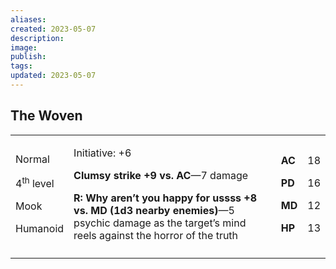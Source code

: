 ```yaml
---
aliases: 
created: 2023-05-07
description: 
image: 
publish: 
tags: 
updated: 2023-05-07
---
```


## The Woven

<table>
<colgroup>
<col style="width: 16%" />
<col style="width: 72%" />
<col style="width: 5%" />
<col style="width: 5%" />
</colgroup>
<tbody>
<tr class="odd">
<td><p>Normal</p>
<p>4<sup>th</sup> level</p>
<p>Mook</p>
<p>Humanoid</p></td>
<td><p>Initiative: +6</p>
<p><strong>Clumsy strike +9 vs. AC</strong>—7 damage</p>
<p><strong>R: Why aren’t you happy for ussss +8 vs. MD (1d3 nearby
enemies)</strong>—5 psychic damage as the target’s mind reels against
the horror of the truth</p></td>
<td><p><strong>AC</strong></p>
<p><strong>PD</strong></p>
<p><strong>MD</strong></p>
<p><strong>HP</strong></p></td>
<td><p>18</p>
<p>16</p>
<p>12</p>
<p>13</p></td>
</tr>
<tr class="even">
<td></td>
<td></td>
<td></td>
<td></td>
</tr>
</tbody>
</table>


